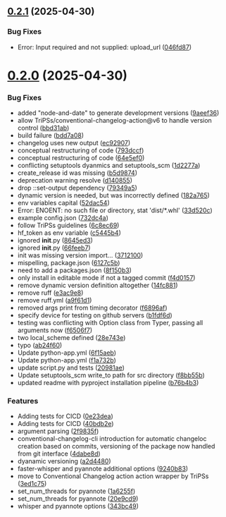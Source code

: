 ## [0.2.1](https://github.com/Global-Health-Engineering/ghe_transcribe/compare/v0.2.0...v0.2.1) (2025-04-30)


### Bug Fixes

* Error: Input required and not supplied: upload_url ([046fd87](https://github.com/Global-Health-Engineering/ghe_transcribe/commit/046fd87eab9d99e1667404a8170bfb28c02b661a))



# [0.2.0](https://github.com/Global-Health-Engineering/ghe_transcribe/compare/v0.1.1...v0.2.0) (2025-04-30)


### Bug Fixes

* added "node-and-date" to generate development versions ([9aeef36](https://github.com/Global-Health-Engineering/ghe_transcribe/commit/9aeef36d55bf82014c19d6c53cb9e5f03330fe68))
* allow TriPSs/conventional-changelog-action@v6 to handle version control ([bbd31ab](https://github.com/Global-Health-Engineering/ghe_transcribe/commit/bbd31ab857930a675060403cb115277a490d8818))
* build failure ([bdd7a08](https://github.com/Global-Health-Engineering/ghe_transcribe/commit/bdd7a08fb5bba45321cae9f73a854712410218fc))
* changelog uses new output ([ec92907](https://github.com/Global-Health-Engineering/ghe_transcribe/commit/ec9290756ee3c79d0601261cfbfef8a925e19c58))
* conceptual restructuring of code ([793dccf](https://github.com/Global-Health-Engineering/ghe_transcribe/commit/793dccf9b1a37e3952b480645c3d49ac64c34e86))
* conceptual restructuring of code ([64e5ef0](https://github.com/Global-Health-Engineering/ghe_transcribe/commit/64e5ef06c2b3500bd8a94ecb2730fce4604ea57c))
* conflicting setuptools dyanmics and setuptools_scm ([1d2277a](https://github.com/Global-Health-Engineering/ghe_transcribe/commit/1d2277aeea66d19def1635a981265a99205cd720))
* create_release id was missing ([b5d9874](https://github.com/Global-Health-Engineering/ghe_transcribe/commit/b5d98742e2dd1ad922177f65e0e966ac80cb8b0e))
* deprecation warning resolve ([d140855](https://github.com/Global-Health-Engineering/ghe_transcribe/commit/d140855625fead6a846626605a19f11a4a695b90))
* drop ::set-output dependency ([79349a5](https://github.com/Global-Health-Engineering/ghe_transcribe/commit/79349a5366d9172d68ef7ae4b418724b08dd91aa))
* dynamic version is needed, but was incorrectly defined ([182a765](https://github.com/Global-Health-Engineering/ghe_transcribe/commit/182a765604e8640cdd4b030cf5d92752db018982))
* env variables capital ([52dac54](https://github.com/Global-Health-Engineering/ghe_transcribe/commit/52dac5406ed68760dd105a999b790b25aee5ae7f))
* Error: ENOENT: no such file or directory, stat 'dist/*.whl' ([33d520c](https://github.com/Global-Health-Engineering/ghe_transcribe/commit/33d520c86f9da4c7e80313eb62a4f77d2d637887))
* example config.json ([732dc4a](https://github.com/Global-Health-Engineering/ghe_transcribe/commit/732dc4a49af39a671b4a0d7c1741714af12ce8af))
* follow TriPSs guidelines ([6c8ec69](https://github.com/Global-Health-Engineering/ghe_transcribe/commit/6c8ec696139880f8dcdec73d7e06b9fb18fd4686))
* hf_token as env variable ([c5445b4](https://github.com/Global-Health-Engineering/ghe_transcribe/commit/c5445b4c163c4dc7da5e57c9aba07403cfa4a7dd))
* ignored __init__.py ([8645ed3](https://github.com/Global-Health-Engineering/ghe_transcribe/commit/8645ed39d77dca8622e720a05fc1aa89f24ed5c8))
* ignored __init__.py ([66feeb7](https://github.com/Global-Health-Engineering/ghe_transcribe/commit/66feeb730487b84fda886462ae70e4c1f9f6c7a0))
* init was missing version import... ([3712100](https://github.com/Global-Health-Engineering/ghe_transcribe/commit/3712100fdd4d15f634d2f2fe80c3fbc30bc363fb))
* mispelling, package.json ([6127c5b](https://github.com/Global-Health-Engineering/ghe_transcribe/commit/6127c5bfcee233848253d5417c169c5171fead82))
* need to add a packages.json ([8f150b3](https://github.com/Global-Health-Engineering/ghe_transcribe/commit/8f150b3e42651bdd01f119b727fc3f1bffbe1608))
* only install in editable mode if not a tagged commit ([f4d0157](https://github.com/Global-Health-Engineering/ghe_transcribe/commit/f4d0157e9d23b302726de62c56b5464b3a1c23f8))
* remove dynamic version definition altogether ([14fc881](https://github.com/Global-Health-Engineering/ghe_transcribe/commit/14fc8810944db999887fd2310615dfa93effedd8))
* remove ruff ([e3ac9e8](https://github.com/Global-Health-Engineering/ghe_transcribe/commit/e3ac9e878c2bfe632cab3084b3e47a07b006ea81))
* remove ruff.yml ([a9f61d1](https://github.com/Global-Health-Engineering/ghe_transcribe/commit/a9f61d144b16aee4dd1ccf5a0cf7d3a96c2d3535))
* removed args print from timing decorator ([f6896af](https://github.com/Global-Health-Engineering/ghe_transcribe/commit/f6896af09c0529baa4cb0b04b11dd7ec1e8e75a1))
* specify device for testing on github servers ([b1fdf6d](https://github.com/Global-Health-Engineering/ghe_transcribe/commit/b1fdf6df6a134f6433f1e9652ecee52f3262b49b))
* testing was conflicting with Option class from Typer, passing all arguments now ([f6506f7](https://github.com/Global-Health-Engineering/ghe_transcribe/commit/f6506f7b1fed4fd05d5662407614ddcec8f09ab6))
* two local_scheme defined ([28e743e](https://github.com/Global-Health-Engineering/ghe_transcribe/commit/28e743e304730956249e9449f74c863a96c28bf0))
* typo ([ab24f60](https://github.com/Global-Health-Engineering/ghe_transcribe/commit/ab24f60736ed210e7dcabb388a24a929dfc255c0))
* Update python-app.yml ([6f15aeb](https://github.com/Global-Health-Engineering/ghe_transcribe/commit/6f15aeba768237e5398b075d65a5076a35de445b))
* Update python-app.yml ([f1a732b](https://github.com/Global-Health-Engineering/ghe_transcribe/commit/f1a732b60006ba20baf1c718776c98b372ffa5a8))
* update script.py and tests ([20981ae](https://github.com/Global-Health-Engineering/ghe_transcribe/commit/20981aeafc926c62248b9b055b88f9d381eee17c))
* Update setuptools_scm write_to path for src directory ([f8bb55b](https://github.com/Global-Health-Engineering/ghe_transcribe/commit/f8bb55bd12cab68ace7100dae69c35c4833e2de5))
* updated readme with pyproject installation pipeline ([b76b4b3](https://github.com/Global-Health-Engineering/ghe_transcribe/commit/b76b4b3f0a98f934d3fb0d13dfb74c62fa67a0ca))


### Features

* Adding tests for CICD ([0e23dea](https://github.com/Global-Health-Engineering/ghe_transcribe/commit/0e23dea6ac73fdc64733dd2547bf46e7b4f0f224))
* Adding tests for CICD ([40bdb2e](https://github.com/Global-Health-Engineering/ghe_transcribe/commit/40bdb2ed750dc08427f05a5cbb73b3a2eae2eba7))
* argument parsing ([2f9835f](https://github.com/Global-Health-Engineering/ghe_transcribe/commit/2f9835fef839cb1792c937e756c3e56b3fae83ec))
* conventional-changelog-cli introduction for automatic changeloc creation based on commits, versioning of the package now handled from git interface ([4dabe8d](https://github.com/Global-Health-Engineering/ghe_transcribe/commit/4dabe8dd68fd808f6331e8ceef1f7396c2a10384))
* dyanamic versioning ([a2d4480](https://github.com/Global-Health-Engineering/ghe_transcribe/commit/a2d4480c4fddf8cdbe60ae375f180956eec3ee4d))
* faster-whisper and pyannote additional options ([9240b83](https://github.com/Global-Health-Engineering/ghe_transcribe/commit/9240b834a54f21733411cdd0f3785840c275f427))
* move to Conventional Changelog action action wrapper by TriPSs ([3ed1c75](https://github.com/Global-Health-Engineering/ghe_transcribe/commit/3ed1c7516eaea5ac4051b1eb9595873b7a202f16))
* set_num_threads for pyannote ([1a6255f](https://github.com/Global-Health-Engineering/ghe_transcribe/commit/1a6255f254e26bb6452c582e1ec83ecaa8c62cf1))
* set_num_threads for pyannote ([20e9cd9](https://github.com/Global-Health-Engineering/ghe_transcribe/commit/20e9cd9f9113e419b8802ef5c109df7a06f6bdd4))
* whisper and pyannote options ([343bc49](https://github.com/Global-Health-Engineering/ghe_transcribe/commit/343bc49663abbe572ce92f5214dfcdd314fbd82c))



